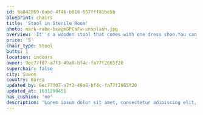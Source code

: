 ```yaml
---
id: 9a842869-6abd-4f46-b018-667fff81be5b
blueprint: chairs
title: 'Stool in Sterile Room'
photo: mark-rabe-bxagmGPCaFw-unsplash.jpg
overview: 'It''s a wooden stool that comes with one dress shoe.You can''t keep it though.'
price: '5'
chair_type: Stool
butts: 1
location: indoors
owner: 9ec77f07-a7f3-49a8-bf4c-fa77f2665f20
superchair: false
city: Suwon
country: Korea
updated_by: 9ec77f07-a7f3-49a8-bf4c-fa77f2665f20
updated_at: 1631299451
has_cushion: 'no'
description: 'Lorem ipsum dolor sit amet, consectetur adipiscing elit, sed do eiusmod tempor incididunt ut labore et dolore magna aliqua. Nisl tincidunt eget nullam non nisi est sit amet facilisis. Ut diam quam nulla porttitor massa id neque. Donec adipiscing tristique risus nec feugiat in.'
---
```

